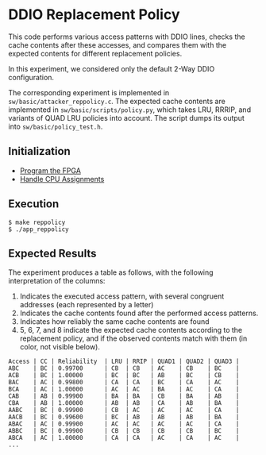 # DDIO Replacement Policy

This code performs various access patterns with DDIO lines, checks the cache contents after these accesses, and compares them with the expected contents for 
different replacement policies. 

In this experiment, we considered only the default 2-Way DDIO configuration. 

The corresponding experiment is implemented in `sw/basic/attacker_reppolicy.c`. 
The expected cache contents are implemented in `sw/basic/scripts/policy.py`, 
which takes LRU, RRRIP, and variants of QUAD LRU policies into account.
The script dumps its output into `sw/basic/policy_test.h`.

## Initialization

* [Program the FPGA](./program_fpga.md)
* [Handle CPU Assignments](./cpu_assignments.md)

## Execution

```
$ make reppolicy
$ ./app_reppolicy
```

## Expected Results

The experiment produces a table as follows, with the following interpretation of the columns:

1. Indicates the executed access pattern, with several congruent addresses (each represented by a letter)
2. Indicates the cache contents found after the performed access patterns.
3. Indicates how reliably the same cache contents are found
4. 5, 6, 7, and 8 indicate the expected cache contents according to the replacement policy, and if the observed contents match with them (in color, not visible below).

```
Access | CC | Reliability  | LRU | RRIP | QUAD1 | QUAD2 | QUAD3 |
ABC    | BC | 0.99700      | CB  | CB   | AC    | CB    | BC    |
ACB    | BC | 1.00000      | BC  | BC   | AB    | BC    | CB    |
BAC    | AC | 0.99800      | CA  | CA   | BC    | CA    | AC    |
BCA    | AC | 1.00000      | AC  | AC   | BA    | AC    | CA    |
CAB    | AB | 0.99900      | BA  | BA   | CB    | BA    | AB    |
CBA    | AB | 1.00000      | AB  | AB   | CA    | AB    | BA    |
AABC   | BC | 0.99900      | CB  | AC   | AC    | AC    | CA    |
AACB   | BC | 0.99600      | BC  | AB   | AB    | AB    | BA    |
ABAC   | AC | 0.99900      | AC  | AC   | AC    | AC    | CA    |
ABBC   | BC | 0.99900      | CB  | CB   | CB    | CB    | BC    |
ABCA   | AC | 1.00000      | CA  | CA   | AC    | CA    | AC    |
...
```